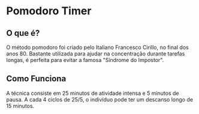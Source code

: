 # Pomodoro Timer
## O que é?

O método pomodoro foi criado pelo Italiano Francesco Cirillo, no final dos anos 80. Bastante utilizada para ajudar na concentração durante tarefas longas, é perfeita para evitar a famosa "Síndrome do Impostor".

## Como Funciona
A técnica consiste em 25 minutos de atividade intensa e 5 minutos de pausa. A cada 4 ciclos de 25/5, o indivíduo pode ter um descanso longo de 15 minutos.
